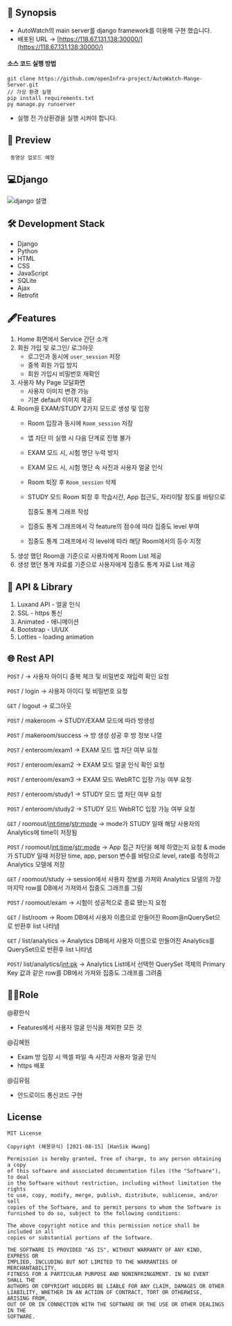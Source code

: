 ## 🦄 Synopsis
- AutoWatch의 main server를 django framework를 이용해 구현 했습니다.
- 배포된 URL -> [https://118.67.131.138:30000/](https://118.67.131.138:30000/)

#### 소스 코드 실행 방법
```git bash
git clone https://github.com/openInfra-project/AutoWatch-Mange-Server.git
// 가상 환경 실행
pip install requirements.txt
py manage.py runserver
```
- 실행 전 가상환경을 실행 시켜야 합니다.

## 🎨 Preview
```
 동영상 업로드 예정
```

## 💻Django
![django 설명](https://user-images.githubusercontent.com/67450413/129481501-0f8325d6-aad0-4a67-b9be-0d782f23c278.PNG)


## 🛠 **Development Stack**
- Django
- Python
- HTML
- CSS
- JavaScript
- SQLite
- Ajax
- Retrofit

## 🖋Features
1. Home 화면에서 Service 간단 소개
2. 회원 가입 및 로그인/ 로그아웃
    - 로그인과 동시에 `user_session` 저장
    - 중복 회원 가입 방지
    - 회원 가입시 비밀번호 재확인
3.  사용자 My Page 모달화면
    - 사용자 이미지 변경 가능
    - 기본 default 이미지 제공
4. Room을 EXAM/STUDY 2가지 모드로 생성 및 입장
    - Room 입장과 동시에 `Room_session` 저장
    - 앱 차단 미 실행 시 다음 단계로 진행 불가
    - EXAM 모드 시, 시험 명단 누락 방지
    - EXAM 모드 시, 시험 명단 속 사진과 사용자 얼굴 인식
    - Room 퇴장 후 `Room_session` 삭제
    - STUDY 모드 Room 퇴장 후 학습시간, App 접근도, 자리이탈 정도를 바탕으로

        집중도 통계 그래프 작성

    - 집중도 통계 그래프에서 각 feature의 점수에 따라 집중도 level 부여
    - 집중도 통계 그래프에서 각 level에 따라 해당 Room에서의 등수 지정
5. 생성 했던 Room을 기준으로 사용자에게 Room List 제공
6. 생성 했던 통계 자료를 기준으로 사용자에게 집중도 통계 자료 List 제공

## 🐹 API & Library
1. Luxand API - 얼굴 인식
2. SSL - https 통신
3. Animated - 애니메이션
4. Bootstrap - UI/UX
5. Lotties - loading animation

## 🌐 Rest API
`POST` /  → 사용자 아이디 중복 체크 및 비밀번호 재입력 확인 요청

`POST` / login → 사용자 아이디 및 비밀번호 요청

`GET` / logout → 로그아웃

`POST` / makeroom → STUDY/EXAM 모드에 따라 방생성

`POST` / makeroom/success → 방 생성 성공 후 방 정보 나열

`POST` / enteroom/exam1 → EXAM 모드 앱 차단 여부 요청

`POST` / enteroom/exam2 → EXAM 모드 얼굴 인식 확인 요청

`POST` / enteroom/exam3 → EXAM 모드 WebRTC 입장 가능 여부 요청 

`POST` / enteroom/study1 → STUDY 모드 앱 차단 여부 요청

`POST` / enteroom/study2 → STUDY 모드 WebRTC 입장 가능 여부 요청

`GET` / roomout/<int:time>/<str:mode> → mode가 STUDY 일때 해당 사용자의 Analytics에 time이 저장됨

`POST` / roomout/<int:time>/<str:mode> → App 접근 차단을 해제 하였는지 요청 & mode가 STUDY 일때 저장돤 time, app, person 변수를 바탕으로 level, rate를 측정하고 Analytics 모델에 저장 

`GET` / roomout/study → session에서 사용자 정보를 가져와 Analytics 모델의 가장 마지막 row를 DB에서 가져와서 집중도 그래프를 그림 

`POST` / roomout/exam → 시험이 성공적으로 종료 됐는지 요청

`GET` / list/room → Room DB에서 사용자 이름으로 만들어진 Room을nQuerySet으로 반환후 list 나타냄

`GET` / list/analytics → Analytics DB에서 사용자 이름으로 만들어진 Analytics를 QuerySet으로 반환후 list 나타냄

`POST`/ list/analytics/<int:pk> → Analytics List에서 선택한 QuerySet 객체의 Primary Key 값과 같은 row를 DB에서 가져와 집중도 그래프를 그려줌

## 🙋‍♂️Role
@황한식  

- Features에서 사용자 얼굴 인식을 제외한 모든 것

@김혜원 

- Exam 방 입장 시 엑셀 파일 속 사진과 사용자 얼굴 인식
- https 배포

@김유림 

- 안드로이드 통신코드 구현
## License
```
MIT License

Copyright (혜몽유식) [2021-08-15] [HanSik Hwang]

Permission is hereby granted, free of charge, to any person obtaining a copy
of this software and associated documentation files (the "Software"), to deal
in the Software without restriction, including without limitation the rights
to use, copy, modify, merge, publish, distribute, sublicense, and/or sell
copies of the Software, and to permit persons to whom the Software is
furnished to do so, subject to the following conditions:

The above copyright notice and this permission notice shall be included in all
copies or substantial portions of the Software.

THE SOFTWARE IS PROVIDED "AS IS", WITHOUT WARRANTY OF ANY KIND, EXPRESS OR
IMPLIED, INCLUDING BUT NOT LIMITED TO THE WARRANTIES OF MERCHANTABILITY,
FITNESS FOR A PARTICULAR PURPOSE AND NONINFRINGEMENT. IN NO EVENT SHALL THE
AUTHORS OR COPYRIGHT HOLDERS BE LIABLE FOR ANY CLAIM, DAMAGES OR OTHER
LIABILITY, WHETHER IN AN ACTION OF CONTRACT, TORT OR OTHERWISE, ARISING FROM,
OUT OF OR IN CONNECTION WITH THE SOFTWARE OR THE USE OR OTHER DEALINGS IN THE
SOFTWARE.
```
